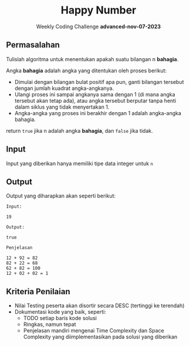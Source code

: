 <div align=center>
    <h1>Happy Number</h1>
    <p>Weekly Coding Challenge <b>advanced-nov-07-2023</b></p>
</div>

## Permasalahan

Tulislah algoritma untuk menentukan apakah suatu bilangan n **bahagia**.

Angka **bahagia** adalah angka yang ditentukan oleh proses berikut:

- Dimulai dengan bilangan bulat positif apa pun, ganti bilangan tersebut dengan jumlah kuadrat angka-angkanya.
- Ulangi proses ini sampai angkanya sama dengan 1 (di mana angka tersebut akan tetap ada), atau angka tersebut berputar tanpa henti dalam siklus yang tidak menyertakan 1.
- Angka-angka yang proses ini berakhir dengan 1 adalah angka-angka bahagia.

return `true` jika n adalah angka **bahagia**, dan `false` jika tidak.

## Input

Input yang diberikan hanya memiliki tipe data integer untuk `n`

## Output

Output yang diharapkan akan seperti berikut:

`Input:`

`19`

`Output:`

`true`

`Penjelasan`

```
12 + 92 = 82
82 + 22 = 68
62 + 82 = 100
12 + 02 + 02 = 1
```

## Kriteria Penilaian

- Nilai Testing peserta akan disortir secara DESC (tertinggi ke terendah)
- Dokumentasi kode yang baik, seperti:
  - TODO setiap baris kode solusi
  - Ringkas, namun tepat
  - Penjelasan mandiri mengenai Time Complexity dan Space Complexity yang diimplementasikan pada solusi yang diberikan
